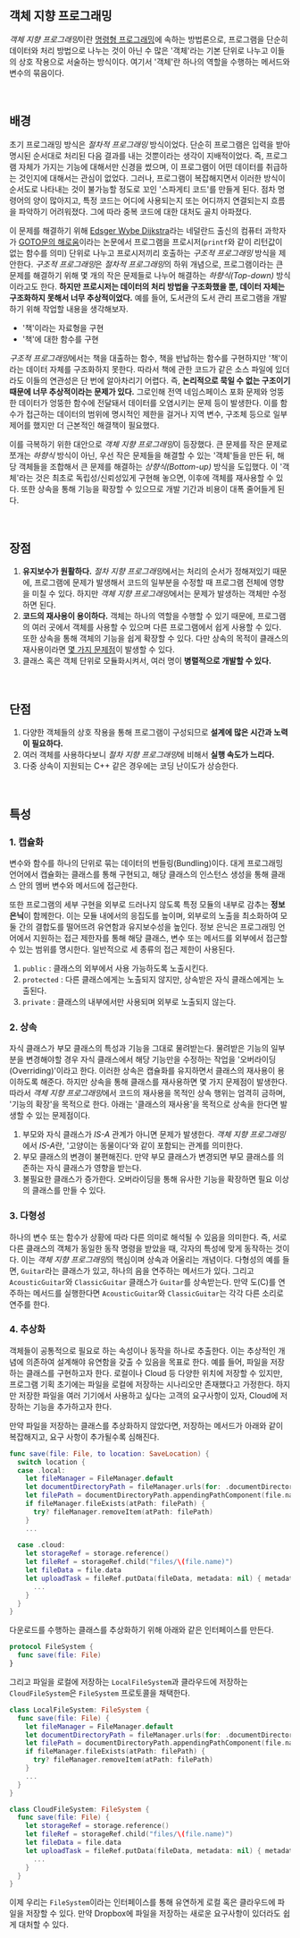 ## 객체 지향 프로그래밍

*객체 지향 프로그래밍*이란 [명령형 프로그래밍](./imperative-and-declarative-programming.md/#명령형-프로그래밍)에 속하는 방법론으로, 프로그램을 단순히 데이터와 처리 방법으로 나누는 것이 아닌 수 많은 '객체'라는 기본 단위로 나누고 이들의 상호 작용으로 서술하는 방식이다. 여기서 '객체'란 하나의 역할을 수행하는 메서드와 변수의 묶음이다.

&nbsp;
## 배경

초기 프로그래밍 방식은 *절차적 프로그래밍* 방식이었다. 단순히 프로그램은 입력을 받아 명시된 순서대로 처리된 다음 결과를 내는 것뿐이라는 생각이 지배적이었다. 즉, 프로그램 자체가 가지는 기능에 대해서만 신경을 썼으며, 이 프로그램이 어떤 데이터를 취급하는 것인지에 대해서는 관심이 없었다. 그러나, 프로그램이 복잡해지면서 이러한 방식이 순서도로 나타내는 것이 불가능할 정도로 꼬인 '스파게티 코드'를 만들게 된다. 점차 명령어의 양이 많아지고, 특정 코드는 어디에 사용되는지 또는 어디까지 연결되는지 흐름을 파악하기 어려워졌다. 그에 따라 중복 코드에 대한 대처도 골치 아파졌다.

이 문제를 해결하기 위해 [Edsger Wybe Dijkstra](https://namu.wiki/w/%EC%97%90%EC%B8%A0%ED%97%88%EB%A5%B4%20%EB%8B%A4%EC%9D%B5%EC%8A%A4%ED%8A%B8%EB%9D%BC)라는 네덜란드 출신의 컴퓨터 과학자가 [GOTO문의 해로움](https://homepages.cwi.nl/~storm/teaching/reader/Dijkstra68.pdf)이라는 논문에서 프로그램을 프로시저(`printf`와 같이 리턴값이 없는 함수를 의미) 단위로 나누고 프로시저끼리 호출하는 *구조적 프로그래밍* 방식을 제안한다. *구조적 프로그래밍*은 *절차적 프로그래밍*의 하위 개념으로, 프로그램이라는 큰 문제를 해결하기 위해 몇 개의 작은 문제들로 나누어 해결하는 *하향식(Top-down)* 방식이라고도 한다. **하지만 프로시저는 데이터의 처리 방법을 구조화했을 뿐, 데이터 자체는 구조화하지 못해서 너무 추상적이었다.** 예를 들어, 도서관의 도서 관리 프로그램을 개발하기 위해 작업할 내용을 생각해보자.

- '책'이라는 자료형을 구현
- '책'에 대한 함수를 구현

*구조적 프로그래밍*에서는 책을 대출하는 함수, 책을 반납하는 함수를 구현하지만 '책'이라는 데이터 자체를 구조화하지 못한다. 따라서 책에 관한 코드가 같은 소스 파일에 있더라도 이들의 연관성은 단 번에 알아차리기 어렵다. 즉, **논리적으로 묵일 수 없는 구조이기 때문에 너무 추상적이라는 문제가 있다.** 그로인해 전역 네임스페이스 포화 문제와 엉뚱한 데이터가 엉뚱한 함수에 전달돼서 데이터를 오염시키는 문제 등이 발생한다. 이를 함수가 접근하는 데이터의 범위에 명시적인 제한을 걸거나 지역 변수, 구조체 등으로 일부 제어를 했지만 더 근본적인 해결책이 필요했다.

이를 극복하기 위한 대안으로 *객체 지향 프로그래밍*이 등장했다. 큰 문제를 작은 문제로 쪼개는 *하향식* 방식이 아닌, 우선 작은 문제들을 해결할 수 있는 '객체'들을 만든 뒤, 해당 객체들을 조합해서 큰 문제를 해결하는 *상향식(Bottom-up)* 방식을 도입했다. 이 '객체'라는 것은 최초로 독립성/신뢰성있게 구현해 놓으면, 이후에 객체를 재사용할 수 있다. 또한 상속을 통해 기능을 확장할 수 있으므로 개발 기간과 비용이 대폭 줄어들게 된다.

&nbsp;
## 장점

1. **유지보수가 원활하다.** *절차 지향 프로그래밍*에서는 처리의 순서가 정해져있기 때문에, 프로그램에 문제가 발생해서 코드의 일부분을 수정할 때 프로그램 전체에 영향을 미칠 수 있다. 하지만 *객체 지향 프로그래밍*에서는 문제가 발생하는 객체만 수정하면 된다.
2. **코드의 재사용이 용이하다.** 객체는 하나의 역할을 수행할 수 있기 때문에, 프로그램의 여러 곳에서 객체를 사용할 수 있으며 다른 프로그램에서 쉽게 사용할 수 있다. 또한 상속을 통해 객체의 기능을 쉽게 확장할 수 있다. 다만 상속의 목적이 클래스의 재사용이라면 [몇 가지 문제점](./object-oriented-programming.md/#2-상속)이 발생할 수 있다.
3. 클래스 혹은 객체 단위로 모듈화시켜서, 여러 명이 **병렬적으로 개발할 수 있다.**

&nbsp;
## 단점

1. 다양한 객체들의 상호 작용을 통해 프로그램이 구성되므로 **설계에 많은 시간과 노력이 필요하다.**
2. 여러 객체를 사용하다보니 *절차 지향 프로그래밍*에 비해서 **실행 속도가 느리다.**
3. 다중 상속이 지원되는 C++ 같은 경우에는 코딩 난이도가 상승한다.

&nbsp;
## 특성

### 1. 캡슐화

변수와 함수를 하나의 단위로 묶는 데이터의 번들링(Bundling)이다. 대게 프로그래밍 언어에서 캡슐화는 클래스를 통해 구현되고, 해당 클래스의 인스턴스 생성을 통해 클래스 안의 멤버 변수와 메서드에 접근한다.

또한 프로그램의 세부 구현을 외부로 드러나지 않도록 특정 모듈의 내부로 감추는 **정보 은닉**이 함께한다. 이는 모듈 내에서의 응집도를 높이며, 외부로의 노출을 최소화하여 모둘 간의 결합도를 떨어뜨려 유연함과 유지보수성을 높인다. 정보 은닉은 프로그래밍 언어에서 지원하는 접근 제한자를 통해 해당 클래스, 변수 또는 메서드를 외부에서 접근할 수 있는 범위를 명시한다. 일반적으로 세 종류의 접근 제한이 사용된다.

1. `public` : 클래스의 외부에서 사용 가능하도록 노출시킨다.
2. `protected` : 다른 클래스에게는 노출되지 않지만, 상속받은 자식 클래스에게는 노출된다.
3. `private` : 클래스의 내부에서만 사용되며 외부로 노출되지 않는다.

### 2. 상속

자식 클래스가 부모 클래스의 특성과 기능을 그대로 물려받는다. 물려받은 기능의 일부분을 변경해야할 경우 자식 클래스에서 해당 기능만을 수정하는 작업을 '오버라이딩(Overriding)'이라고 한다. 이러한 상속은 캡슐화를 유지하면서 클래스의 재사용이 용이하도록 해준다. 하지만 상속을 통해 클래스를 재사용하면 몇 가지 문제점이 발생한다. 따라서 *객체 지향 프로그래밍*에서 코드의 재사용을 목적인 상속 행위는 엄격히 금하며, '기능의 확장'을 목적으로 한다. 아래는 '클래스의 재사용'을 목적으로 상속을 한다면 발생할 수 있는 문제점이다.

1. 부모와 자식 클래스가 *IS-A* 관계가 아니면 문제가 발생한다. *객체 지향 프로그래밍*에서 *IS-A*란, '고양이는 동물이다'와 같이 포함되는 관계를 의미한다.
2. 부모 클래스의 변경이 불편해진다. 만약 부모 클래스가 변경되면 부모 클래스를 의존하는 자식 클래스가 영향을 받는다.
3. 불필요한 클래스가 증가한다. 오버라이딩을 통해 유사한 기능을 확장하면 필요 이상의 클래스를 만들 수 있다.

### 3. 다형성

하나의 변수 또는 함수가 상황에 따라 다른 의미로 해석될 수 있음을 의미한다. 즉, 서로 다른 클래스의 객체가 동일한 동작 명령을 받았을 때, 각자의 특성에 맞게 동작하는 것이다. 이는 *객체 지향 프로그래밍*의 핵심이며 상속과 어울리는 개념이다. 다형성의 예를 들면, `Guitar`라는 클래스가 있고, 하나의 음을 연주하는 메서드가 있다. 그리고 `AcousticGuitar`와 `ClassicGuitar` 클래스가 `Guitar`를 상속받는다. 만약 도(C)를 연주하는 메서드를 실행한다면 `AcousticGuitar`와 `ClassicGuitar`는 각각 다른 소리로 연주를 한다.

### 4. 추상화

객체들이 공통적으로 필요로 하는 속성이나 동작을 하나로 추출한다. 이는 추상적인 개념에 의존하여 설계해야 유연함을 갖출 수 있음을 목표로 한다. 예를 들어, 파일을 저장하는 클래스를 구현하고자 한다. 로컬이나 Cloud 등 다양한 위치에 저장할 수 있지만, 프로그램 기획 초기에는 파일을 로컬에 저장하는 시나리오만 존재했다고 가정한다. 하지만 저장한 파일을 여러 기기에서 사용하고 싶다는 고객의 요구사항이 있자, Cloud에 저장하는 기능을 추가하고자 한다. 

만약 파일을 저장하는 클래스를 추상화하지 않았다면, 저장하는 메서드가 아래와 같이 복잡해지고, 요구 사항이 추가될수록 심해진다.

```swift
func save(file: File, to location: SaveLocation) {
  switch location {
  case .local:
    let fileManager = FileManager.default
    let documentDirectoryPath = fileManager.urls(for: .documentDirectory, in: .userDomainMask)[0]
    let filePath = documentDirectoryPath.appendingPathComponent(file.name)
    if fileManager.fileExists(atPath: filePath) {
      try? fileManager.removeItem(atPath: filePath)
    }
    ...
        
  case .cloud:
    let storageRef = storage.reference()
    let fileRef = storageRef.child("files/\(file.name)")
    let fileData = file.data
    let uploadTask = fileRef.putData(fileData, metadata: nil) { metadata, error in 
      ...
    }
  }
}
```

다운로드를 수행하는 클래스를 추상화하기 위해 아래와 같은 인터페이스를 만든다.

```swift
protocol FileSystem {
  func save(file: File)
}
```

그리고 파일을 로컬에 저장하는 `LocalFileSystem`과 클라우드에 저장하는 `CloudFileSystem`은 `FileSystem` 프로토콜을 채택한다.

```swift
class LocalFileSystem: FileSystem {
  func save(file: File) {
    let fileManager = FileManager.default
    let documentDirectoryPath = fileManager.urls(for: .documentDirectory, in: .userDomainMask)[0]
    let filePath = documentDirectoryPath.appendingPathComponent(file.name)
    if fileManager.fileExists(atPath: filePath) {
      try? fileManager.removeItem(atPath: filePath)
    }
    ...
  }
}

class CloudFileSystem: FileSystem {
  func save(file: File) {
    let storageRef = storage.reference()
    let fileRef = storageRef.child("files/\(file.name)")
    let fileData = file.data
    let uploadTask = fileRef.putData(fileData, metadata: nil) { metadata, error in 
      ...
    }
  }
}
```

이제 우리는 `FileSystem`이라는 인터페이스를 통해 유연하게 로컬 혹은 클라우드에 파일을 저장할 수 있다. 만약 Dropbox에 파일을 저장하는 새로운 요구사항이 있더라도 쉽게 대처할 수 있다.
